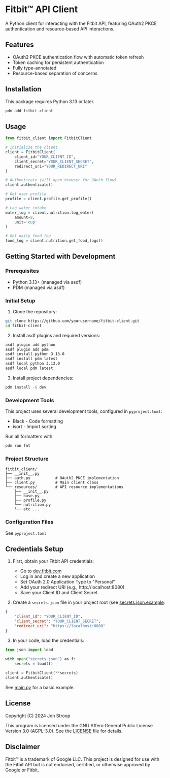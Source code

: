 # Fitbit™ API Client

A Python client for interacting with the Fitbit API, featuring OAuth2 PKCE authentication and resource-based API interactions.

## Features

* OAuth2 PKCE authentication flow with automatic token refresh
* Token caching for persistent authentication
* Fully type-annotated
* Resource-based separation of concerns

## Installation

This package requires Python 3.13 or later.

```bash
pdm add fitbit-client
```

## Usage

```python
from fitbit_client import FitbitClient

# Initialize the client
client = FitbitClient(
    client_id="YOUR_CLIENT_ID",
    client_secret="YOUR_CLIENT_SECRET",
    redirect_uri="YOUR_REDIRECT_URI"
)

# Authenticate (will open browser for OAuth flow)
client.authenticate()

# Get user profile
profile = client.profile.get_profile()

# Log water intake
water_log = client.nutrition.log_water(
    amount=8,
    unit='cup'
)

# Get daily food log
food_log = client.nutrition.get_food_logs()
```

## Getting Started with Development

### Prerequisites

* Python 3.13+ (managed via asdf)
* PDM (managed via asdf)

### Initial Setup

1. Clone the repository:
```bash
git clone https://github.com/yourusername/fitbit-client.git
cd fitbit-client
```

2. Install asdf plugins and required versions:
```bash
asdf plugin add python
asdf plugin add pdm
asdf install python 3.13.0
asdf install pdm latest
asdf local python 3.13.0
asdf local pdm latest
```

3. Install project dependencies:
```bash
pdm install -G dev
```

### Development Tools

This project uses several development tools, configured in `pyproject.toml`:

* Black - Code formatting
* isort - Import sorting

Run all formatters with:
```bash
pdm run fmt
```

### Project Structure

```
fitbit_client/
├── __init__.py
├── auth.py           # OAuth2 PKCE implementation
├── client.py         # Main client class
└── resources/        # API resource implementations
    ├── __init__.py
    ├── base.py
    ├── profile.py
    └── nutrition.py
    └── etc ... 
```

### Configuration Files

See `pyproject.toml`

## Credentials Setup

1. First, obtain your Fitbit API credentials:
   * Go to [dev.fitbit.com](https://dev.fitbit.com)
   * Log in and create a new application
   * Set OAuth 2.0 Application Type to "Personal"
   * Add your redirect URI (e.g., http://localhost:8080)
   * Save your Client ID and Client Secret

2. Create a `secrets.json` file in your project root (see [secrets.json.example](secrets.json.example):
```json
{
    "client_id": "YOUR_CLIENT_ID",
    "client_secret": "YOUR_CLIENT_SECRET",
    "redirect_uri": "https://localhost:8080"
}
```

3. In your code, load the credentials:
```python
from json import load

with open("secrets.json") as f:
    secrets = load(f)
    
client = FitbitClient(**secrets)
client.authenticate()
```

See [main.py](main.py) for a basic example.

## License

Copyright (C) 2024 Jon Stroop

This program is licensed under the GNU Affero General Public License Version 3.0 (AGPL-3.0).
See the [LICENSE](LICENSE) file for details.

## Disclaimer

Fitbit™ is a trademark of Google LLC. This project is designed for use with the Fitbit API but is not endorsed, certified, or otherwise approved by Google or Fitbit.